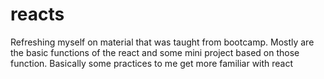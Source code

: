 # reacts
Refreshing myself on material that was taught from bootcamp. Mostly are the basic functions of the react and some mini project based on those function. Basically some practices to me get more familiar with react
